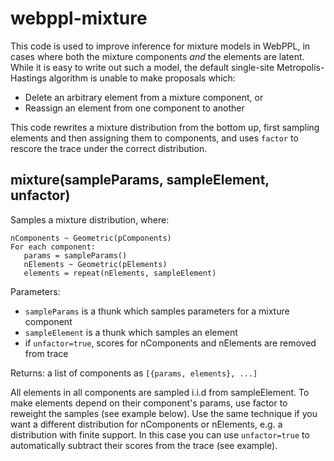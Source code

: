 # webppl-mixture
This code is used to improve inference for mixture models in WebPPL, in cases where both the
mixture components *and* the elements are latent. While it is easy to write out such a model,
the default single-site Metropolis-Hastings algorithm is unable to make proposals which:
- Delete an arbitrary element from a mixture component, or
- Reassign an element from one component to another

This code rewrites a mixture distribution from the bottom up, first sampling elements and then
assigning them to components, and uses `factor` to rescore the trace under the correct distribution.

##  mixture(sampleParams, sampleElement, unfactor)
Samples a mixture distribution, where:
```
nComponents ~ Geometric(pComponents)
For each component:
   params = sampleParams()
   nElements ~ Geometric(pElements)
   elements = repeat(nElements, sampleElement)
```

Parameters:
- `sampleParams` is a thunk which samples parameters for a mixture component
- `sampleElement` is a thunk which samples an element
- if `unfactor=true`, scores for nComponents and nElements are removed from trace

Returns: a list of components as `[{params, elements}, ...]`

All elements in all components are sampled i.i.d from sampleElement. To make
elements depend on their component's params, use factor to reweight the samples
(see example below). Use the same technique if you want a different distribution
for nComponents or nElements, e.g. a distribution with finite support. In this case
you can use `unfactor=true` to automatically subtract their scores from the trace (see example).
